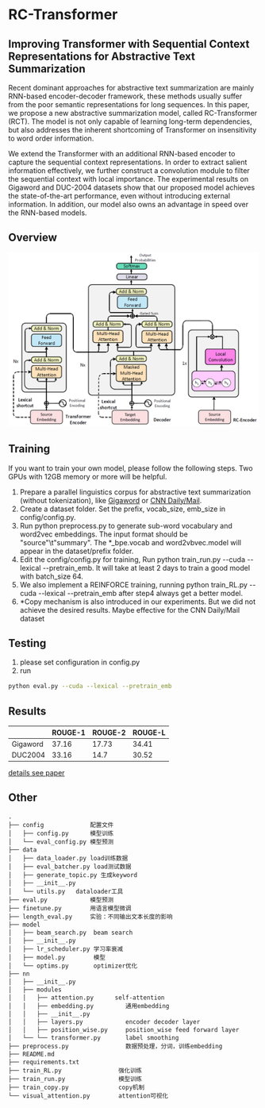 # RC-Transformer
## Improving Transformer with Sequential Context Representations for Abstractive Text Summarization
 Recent dominant approaches for abstractive text summarization are mainly RNN-based encoder-decoder framework, these methods usually suffer from the poor semantic representations for long sequences. In this paper, we propose a new abstractive summarization model, called RC-Transformer (RCT). The model is not only capable of learning long-term dependencies, but also addresses the inherent shortcoming of Transformer on insensitivity to word order information.  
 
 We extend the Transformer with an additional RNN-based encoder to capture the sequential context representations. In order to extract salient information effectively, we further construct a convolution module to filter the sequential context with local importance. The experimental results on Gigaword and DUC-2004 datasets show that our proposed model achieves the state-of-the-art performance, even without introducing external information. In addition, our model also owns an advantage in speed over the RNN-based models. 

## Overview 

![Image text](https://github.com/caitian521/RCTransformer/blob/master/picture/overview.png)

## Training
If you want to train your own model, please follow the following steps. Two GPUs with 12GB memory or more will be helpful.  

1. Prepare a parallel linguistics corpus for abstractive text summarization (without tokenization), like [Gigaword](https://github.com/Ethanscuter/gigaword) or [CNN Daily/Mail](https://github.com/abisee/cnn-dailymail).  
2. Create a dataset folder. Set the prefix, vocab_size, emb_size in config/config.py.  
3. Run python preprocess.py to generate sub-word vocabulary and word2vec embeddings. The input format should be "source"\t"summary". The *_bpe.vocab and word2vbvec.model will appear in the dataset/prefix folder.  
4. Edit the config/config.py for training, Run python train_run.py --cuda --lexical --pretrain_emb. It will take at least 2 days to train a good model with batch_size 64. 
5. We also implement a REINFORCE training, running python train_RL.py --cuda --lexical --pretrain_emb after step4 always get a better model.  
6. *Copy mechanism is also introduced in our experiments. But we did not achieve the desired results. Maybe effective for the CNN Daily/Mail dataset  

## Testing  
1. please set configuration in config.py
2. run
 ```bash
 python eval.py --cuda --lexical --pretrain_emb
 ```

## Results

| | ROUGE-1 | ROUGE-2 | ROUGE-L |
| ---- | ---- | ---- | ---- |
| Gigaword | 37.16	| 17.73	|34.41|
| DUC2004| 33.16	| 14.7|	30.52|

[details see paper](https://github.com/caitian521/RCTransformer/blob/master/picture/Improving%20Transformer%20with%20Sequential%20Context%20Representations%20for%20Abstractive%20Text%20Summarization.pdf)


## Other


```
.
├── config             配置文件
│   ├── config.py      模型训练
│   └── eval_config.py 模型预测
├── data
│   ├── data_loader.py load训练数据
│   ├── eval_batcher.py load测试数据
│   ├── generate_topic.py 生成keyword
│   ├── __init__.py
│   └── utils.py   dataloader工具
├── eval.py            模型预测
├── finetune.py        用语言模型微调
├── length_eval.py     实验：不同输出文本长度的影响
├── model
│   ├── beam_search.py  beam search
│   ├── __init__.py
│   ├── lr_scheduler.py 学习率衰减
│   ├── model.py        模型
│   └── optims.py       optimizer优化
├── nn
│   ├── __init__.py
│   ├── modules
│   │   ├── attention.py      self-attention
│   │   ├── embedding.py         通用embedding
│   │   ├── __init__.py
│   │   ├── layers.py            encoder decoder layer
│   │   ├── position_wise.py     position_wise feed forward layer
│   └── └── transformer.py       label smoothing
├── preprocess.py                数据预处理，分词，训练embedding
├── README.md
├── requirements.txt
├── train_RL.py                强化训练
├── train_run.py               模型训练
├── train_copy.py              copy机制
└── visual_attention.py        attention可视化
```
